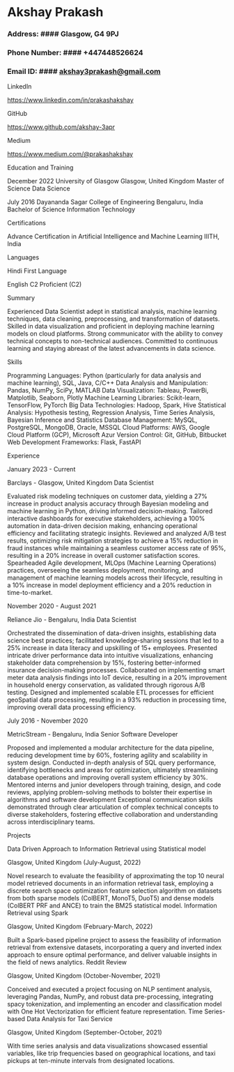 # Akshay Prakash
### Address: #### Glasgow, G4 9PJ
### Phone Number: #### +447448526624
### Email ID: #### akshay3prakash@gmail.com

LinkedIn

https://www.linkedin.com/in/prakashakshay

GitHub

https://www.github.com/akshay-3apr

Medium

https://www.medium.com/@prakashakshay

Education and Training

December 2022
University of Glasgow Glasgow, United Kingdom
Master of Science Data Science

July 2016
Dayananda Sagar College of Engineering Bengaluru, India
Bachelor of Science Information Technology

Certifications

Advance Certification in Artificial Intelligence and Machine Learning
IIITH, India

Languages

Hindi
First Language
			

English
C2
Proficient (C2)
			

Summary

Experienced Data Scientist adept in statistical analysis, machine learning techniques, data cleaning, preprocessing, and transformation of datasets. Skilled in data visualization and proficient in deploying machine learning models on cloud platforms. Strong communicator with the ability to convey technical concepts to non-technical audiences. Committed to continuous learning and staying abreast of the latest advancements in data science.

Skills

Programming Languages: Python (particularly for data analysis and machine learning), SQL, Java, C/C++
Data Analysis and Manipulation: Pandas, NumPy, SciPy, MATLAB
Data Visualization: Tableau, PowerBi, Matplotlib, Seaborn, Plotly
Machine Learning Libraries: Scikit-learn, TensorFlow, PyTorch
Big Data Technologies: Hadoop, Spark, Hive
Statistical Analysis: Hypothesis testing, Regression Analysis, Time Series Analysis, Bayesian Inference and Statistics
Database Management: MySQL, PostgreSQL, MongoDB, Oracle, MSSQL
Cloud Platforms: AWS, Google Cloud Platform (GCP), Microsoft Azur
Version Control: Git, GitHub, Bitbucket
Web Development Frameworks: Flask, FastAPI

Experience

January 2023 - Current

Barclays - Glasgow, United Kingdom
Data Scientist

Evaluated risk modeling techniques on customer data, yielding a 27% increase in product analysis accuracy through Bayesian modeling and machine learning in Python, driving informed decision-making.
Tailored interactive dashboards for executive stakeholders, achieving a 100% automation in data-driven decision making, enhancing operational efficiency and facilitating strategic insights.
Reviewed and analyzed A/B test results, optimizing risk mitigation strategies to achieve a 15% reduction in fraud instances while maintaining a seamless customer access rate of 95%, resulting in a 20% increase in overall customer satisfaction scores.
Spearheaded Agile development, MLOps (Machine Learning Operations) practices, overseeing the seamless deployment, monitoring, and management of machine learning models across their lifecycle, resulting in a 10% increase in model deployment efficiency and a 20% reduction in time-to-market.

November 2020 - August 2021

Reliance Jio - Bengaluru, India
Data Scientist

Orchestrated the dissemination of data-driven insights, establishing data science best practices; facilitated knowledge-sharing sessions that led to a 25% increase in data literacy and upskilling of 15+ employees.
Presented intricate driver performance data into intuitive visualizations, enhancing stakeholder data comprehension by 15%, fostering better-informed insurance decision-making processes.
Collaborated on implementing smart meter data analysis findings into IoT device, resulting in a 20% improvement in household energy conservation, as validated through rigorous A/B testing.
Designed and implemented scalable ETL processes for efficient geoSpatial data processing, resulting in a 93% reduction in processing time, improving overall data processing efficiency.

July 2016 - November 2020

MetricStream - Bengaluru, India
Senior Software Developer

Proposed and implemented a modular architecture for the data pipeline, reducing development time by 60%, fostering agility and scalability in system design.
Conducted in-depth analysis of SQL query performance, identifying bottlenecks and areas for optimization, ultimately streamlining database operations and improving overall system efficiency by 30%.
Mentored interns and junior developers through training, design, and code reviews, applying problem-solving methods to bolster their expertise in algorithms and software development
Exceptional communication skills demonstrated through clear articulation of complex technical concepts to diverse stakeholders, fostering effective collaboration and understanding across interdisciplinary teams.

Projects

Data Driven Approach to Information Retrieval using Statistical model

Glasgow, United Kingdom (July-August, 2022)

Novel research to evaluate the feasibility of approximating the top 10 neural model retrieved documents in an information retrieval task, employing a discrete search space optimization feature selection algorithm on datasets from both sparse models (ColBERT, MonoT5, DuoT5) and dense models (ColBERT PRF and ANCE) to train the BM25 statistical model.
Information Retrieval using Spark

Glasgow, United Kingdom (February-March, 2022)

Built a Spark-based pipeline project to assess the feasibility of information retrieval from extensive datasets, incorporating a query and inverted index approach to ensure optimal performance, and deliver valuable insights in the field of news analytics.
Reddit Review

Glasgow, United Kingdom (October-November, 2021)

Conceived and executed a project focusing on NLP sentiment analysis, leveraging Pandas, NumPy, and robust data pre-processing, integrating spacy tokenization, and implementing an encoder and classification model with One Hot Vectorization for efficient feature representation.
Time Series-based Data Analysis for Taxi Service

Glasgow, United Kingdom (September-October, 2021)

With time series analysis and data visualizations showcased essential variables, like trip frequencies based on geographical locations, and taxi pickups at ten-minute intervals from designated locations.
